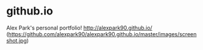 # github.io
Alex Park's personal portfolio!
http://alexpark90.github.io/
(https://github.com/alexpark90/alexpark90.github.io/master/images/screenshot.jpg)

